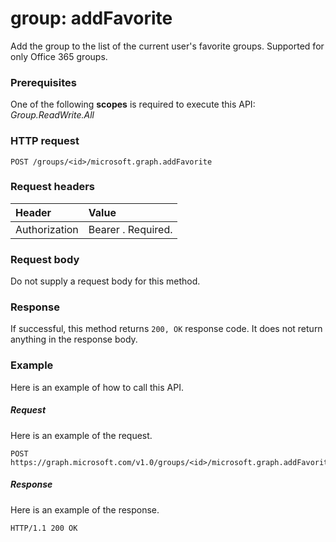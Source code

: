 # group: addFavorite
Add the group to the list of the current user's favorite groups. Supported for only Office 365 groups.

### Prerequisites
One of the following **scopes** is required to execute this API: 
*Group.ReadWrite.All*
### HTTP request
<!-- { "blockType": "ignored" } -->
```http
POST /groups/<id>/microsoft.graph.addFavorite
```
### Request headers
| Header       | Value |
|:---------------|:--------|
| Authorization  | Bearer <token>. Required.  |

### Request body
Do not supply a request body for this method.
### Response
If successful, this method returns `200, OK` response code. It does not return anything in the response body.

### Example
Here is an example of how to call this API.
##### Request
Here is an example of the request.
<!-- {
  "blockType": "request",
  "name": "group_addfavorite"
}-->
```http
POST https://graph.microsoft.com/v1.0/groups/<id>/microsoft.graph.addFavorite
```

##### Response
Here is an example of the response.
<!-- {
  "blockType": "response",
  "truncated": false,
  "@odata.type": "microsoft.graph.none"
} -->
```http
HTTP/1.1 200 OK
```

<!-- uuid: 8fcb5dbc-d5aa-4681-8e31-b001d5168d79
2015-10-25 14:57:30 UTC -->
<!-- {
  "type": "#page.annotation",
  "description": "group: addFavorite",
  "keywords": "",
  "section": "documentation",
  "tocPath": ""
}-->